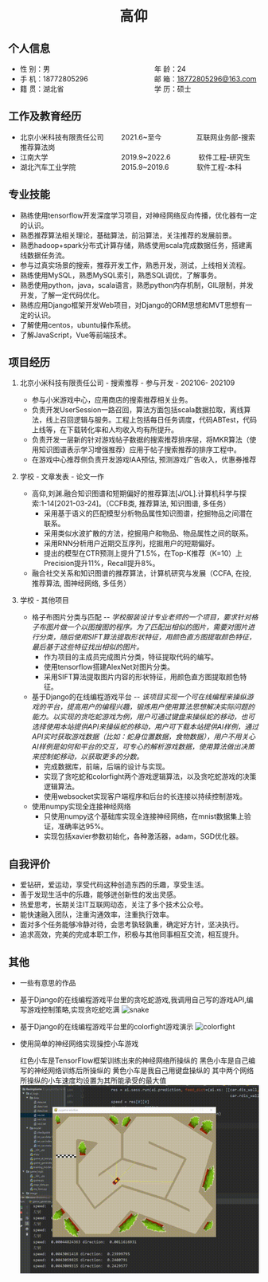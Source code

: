 <center>
     <h1>高仰</h1>
</center>

## 个人信息 

* 性 别：男&emsp;&emsp;&emsp;&emsp;&emsp;&emsp;&emsp;&emsp;&emsp;&emsp;&emsp;&emsp;&emsp;&emsp;&emsp;年 龄：24  
* 手 机：18772805296&emsp;&emsp;&emsp;&emsp;&emsp;&emsp;&emsp;&emsp;&ensp;&emsp;邮 箱：18772805296@163.com 
* 籍 贯：湖北省&emsp;&emsp;&emsp;&emsp;&emsp;&emsp;&emsp;&emsp;&emsp;&emsp;&emsp;&emsp;&emsp;学 历：硕士



## 工作及教育经历

* 北京小米科技有限责任公司&emsp;&emsp;&ensp;2021.6~至今&emsp;&emsp;&emsp;&emsp;&emsp;互联网业务部-搜索推荐算法岗       
* 江南大学&emsp;&emsp;&emsp;&emsp;&emsp;&emsp;&ensp;&emsp;&ensp;&emsp;&ensp;&emsp;2019.9~2022.6&emsp;&emsp;&emsp;&emsp;软件工程-研究生         
* 湖北汽车工业学院&emsp;&emsp;&ensp;&emsp;&ensp;&emsp;&emsp;&ensp;2015.9~2019.6&emsp;&emsp;&emsp;&emsp;软件工程-本科  

## 专业技能

* 熟练使用tensorflow开发深度学习项目，对神经网络反向传播，优化器有一定的认识。
* 熟悉推荐算法相关理论，基础算法，前沿算法，关注推荐的发展前景。
* 熟悉hadoop+spark分布式计算存储，熟练使用scala完成数据任务，搭建离线数据任务流。
* 参与过真实场景的搜索，推荐开发工作，熟悉开发，测试，上线相关流程。
* 熟练使用MySQL，熟悉MySQL索引，熟悉SQL调优，了解事务。
* 熟悉使用python，java，scala语言，熟悉python内存机制，GIL限制，并发开发，了解一定代码优化。
* 熟练应用Django框架开发Web项目，对Django的ORM思想和MVT思想有一定的认识。
* 了解使用centos，ubuntu操作系统。
* 了解JavaScript，Vue等前端技术。

## 项目经历

1. 北京小米科技有限责任公司 - 搜索推荐 - 参与开发 - 202106- 202109 
   * 参与小米游戏中心，应用商店的搜索推荐相关业务。
   * 负责开发UserSession一路召回，算法方面包括scala数据拉取，离线算法，线上召回逻辑与服务。工程上包括每日任务调度，代码ABTest，代码上线等，在下载转化率和人均收入均有所提升。
   * 负责开发一层新的针对游戏帖子数据的搜索推荐排序层，将MKR算法（使用知识图谱表示学习增强推荐）应用于帖子搜索推荐的排序工程中。
   * 在游戏中心推荐侧负责开发游戏IAA预估, 预测游戏广告收入，优惠券推荐

2. 学校 - 文章发表 - 论文一作
   * 高仰,刘渊.融合知识图谱和短期偏好的推荐算法[J/OL].计算机科学与探索:1-14[2021-03-24]。（CCFB类, 推荐算法, 知识图谱, 多任务）
      * 采用基于语义的匹配模型分析物品属性知识图谱，挖掘物品之间潜在联系。
      * 采用类似水波扩散的方法，挖掘用户和物品、物品属性之间的联系。
      * 采用RNN分析用户近期交互序列，挖掘用户的短期偏好。
      * 提出的模型在CTR预测上提升了1.5%，在Top-K推荐（K=10）上Precision提升11%，Recall提升8%。
   * 融合社交关系和知识图谱的推荐算法，计算机研究与发展（CCFA, 在投, 推荐算法, 图神经网络, 多任务）

3. 学校 - 其他项目 
   * 格子布图片分类与匹配 -- _学校服装设计专业老师的一个项目，要求针对格子布图片做一个以图搜图的程序。为了匹配出相似的图片，需要对图片进行分类，随后使用SIFT算法提取形状特征，用颜色直方图提取颜色特征，最后基于这些特征找出相似的图片。_
      * 作为项目的主成员完成图片分类，特征提取代码的编写。
      * 使用tensorflow搭建AlexNet对图片分类。 
      * 采用SIFT算法提取图片内容的形状特征，用颜色直方图提取颜色特征。
   * 基于Django的在线编程游戏平台 -- _该项目实现一个可在线编程来操纵游戏的平台，提高用户的编程兴趣，锻炼用户使用算法思想解决实际问题的能力。以实现的贪吃蛇游戏为例，用户可通过键盘来操纵蛇的移动，也可选择使用本站提供API来操纵蛇的移动，用户可下载本站提供AI样例，通过API实时获取游戏数据（比如：蛇身位置数据，食物数据），用户不用关心AI样例是如何和平台的交互，可专心的解析游戏数据，使用算法做出决策来控制蛇移动，以获取更多的分数。_
      * 完成数据库，前端，后端的设计与实现。
      * 实现了贪吃蛇和colorfight两个游戏逻辑算法，以及贪吃蛇游戏的决策逻辑算法。
      * 使用websocket实现客户端程序和后台的长连接以持续控制游戏。
   * 使用numpy实现全连接神经网络 
      * 只使用numpy这个基础库实现全连接神经网络，在mnist数据集上验证，准确率达95%。
      * 实现包括xavier参数初始化，各种激活器，adam，SGD优化器。

   
## 自我评价
* 爱钻研，爱运动，享受代码这种创造东西的乐趣，享受生活。
* 善于发现生活中的乐趣，能够迸创新性的发出灵感。
* 热爱思考，长期关注IT互联网动态，关注了多个技术公众号。
* 能快速融入团队，注重沟通效率，注重执行效率。
* 面对多个任务能够冷静对待，会思考孰轻孰重，确定好方针，坚决执行。
* 追求高效，完美的完成本职工作，积极与其他同事相互交流，相互提升。

## 其他

* 一些有意思的作品
* 基于Django的在线编程游戏平台里的贪吃蛇游戏,我调用自己写的游戏API,编写游戏控制策略,实现贪吃蛇吃满
![snake](img/snake.gif)
  

* 基于Django的在线编程游戏平台里的colorfight游戏演示
![colorfight](img/colorfight.gif)
  

* 使用简单的神经网络实现操控小车游戏

    红色小车是TensorFlow框架训练出来的神经网络所操纵的
    黑色小车是自己编写的神经网络训练后所操纵的
    黄色小车是我自己用键盘操纵的
    其中两个网络所操纵的小车速度均设置为其所能承受的最大值
![racing](img/racing.gif)